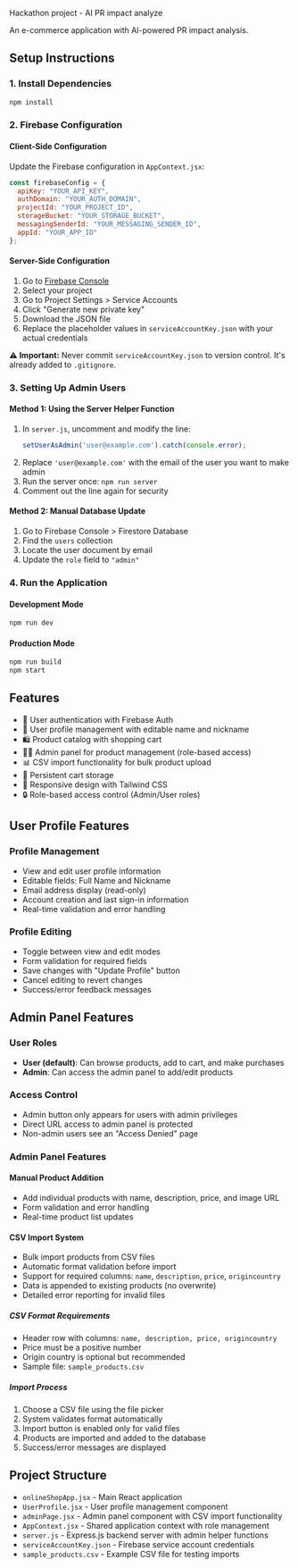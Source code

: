 Hackathon project - AI PR impact analyze

An e-commerce application with AI-powered PR impact analysis.

## Setup Instructions

### 1. Install Dependencies
```bash
npm install
```

### 2. Firebase Configuration

#### Client-Side Configuration
Update the Firebase configuration in `AppContext.jsx`:
```javascript
const firebaseConfig = {
  apiKey: "YOUR_API_KEY",
  authDomain: "YOUR_AUTH_DOMAIN",
  projectId: "YOUR_PROJECT_ID",
  storageBucket: "YOUR_STORAGE_BUCKET",
  messagingSenderId: "YOUR_MESSAGING_SENDER_ID",
  appId: "YOUR_APP_ID"
};
```

#### Server-Side Configuration
1. Go to [Firebase Console](https://console.firebase.google.com/)
2. Select your project
3. Go to Project Settings > Service Accounts
4. Click "Generate new private key"
5. Download the JSON file
6. Replace the placeholder values in `serviceAccountKey.json` with your actual credentials

**⚠️ Important:** Never commit `serviceAccountKey.json` to version control. It's already added to `.gitignore`.

### 3. Setting Up Admin Users

#### Method 1: Using the Server Helper Function
1. In `server.js`, uncomment and modify the line:
   ```javascript
   setUserAsAdmin('user@example.com').catch(console.error);
   ```
2. Replace `'user@example.com'` with the email of the user you want to make admin
3. Run the server once: `npm run server`
4. Comment out the line again for security

#### Method 2: Manual Database Update
1. Go to Firebase Console > Firestore Database
2. Find the `users` collection
3. Locate the user document by email
4. Update the `role` field to `"admin"`

### 4. Run the Application

#### Development Mode
```bash
npm run dev
```

#### Production Mode
```bash
npm run build
npm start
```

## Features

- 🔐 User authentication with Firebase Auth
- 👤 User profile management with editable name and nickname
- 🛍️ Product catalog with shopping cart
- 👨‍💼 Admin panel for product management (role-based access)
- 📊 CSV import functionality for bulk product upload
- 🛒 Persistent cart storage
- 📱 Responsive design with Tailwind CSS
- 🔒 Role-based access control (Admin/User roles)

## User Profile Features

### Profile Management
- View and edit user profile information
- Editable fields: Full Name and Nickname
- Email address display (read-only)
- Account creation and last sign-in information
- Real-time validation and error handling

### Profile Editing
- Toggle between view and edit modes
- Form validation for required fields
- Save changes with "Update Profile" button
- Cancel editing to revert changes
- Success/error feedback messages

## Admin Panel Features

### User Roles
- **User (default)**: Can browse products, add to cart, and make purchases
- **Admin**: Can access the admin panel to add/edit products

### Access Control
- Admin button only appears for users with admin privileges
- Direct URL access to admin panel is protected
- Non-admin users see an "Access Denied" page

### Admin Panel Features

#### Manual Product Addition
- Add individual products with name, description, price, and image URL
- Form validation and error handling
- Real-time product list updates

#### CSV Import System
- Bulk import products from CSV files
- Automatic format validation before import
- Support for required columns: `name`, `description`, `price`, `origincountry`
- Data is appended to existing products (no overwrite)
- Detailed error reporting for invalid files

##### CSV Format Requirements
- Header row with columns: `name, description, price, origincountry`
- Price must be a positive number
- Origin country is optional but recommended
- Sample file: `sample_products.csv`

##### Import Process
1. Choose a CSV file using the file picker
2. System validates format automatically
3. Import button is enabled only for valid files
4. Products are imported and added to the database
5. Success/error messages are displayed

## Project Structure

- `onlineShopApp.jsx` - Main React application
- `UserProfile.jsx` - User profile management component
- `adminPage.jsx` - Admin panel component with CSV import functionality
- `AppContext.jsx` - Shared application context with role management
- `server.js` - Express.js backend server with admin helper functions
- `serviceAccountKey.json` - Firebase service account credentials
- `sample_products.csv` - Example CSV file for testing imports
